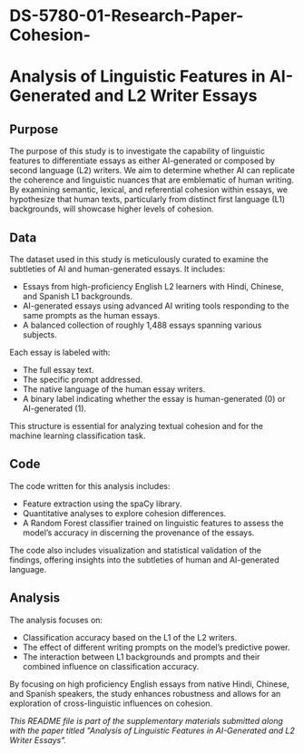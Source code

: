 # DS-5780-01-Research-Paper-Cohesion-
# Analysis of Linguistic Features in AI-Generated and L2 Writer Essays

## Purpose

The purpose of this study is to investigate the capability of linguistic features to differentiate essays as either AI-generated or composed by second language (L2) writers. We aim to determine whether AI can replicate the coherence and linguistic nuances that are emblematic of human writing. By examining semantic, lexical, and referential cohesion within essays, we hypothesize that human texts, particularly from distinct first language (L1) backgrounds, will showcase higher levels of cohesion.

## Data

The dataset used in this study is meticulously curated to examine the subtleties of AI and human-generated essays. It includes:

- Essays from high-proficiency English L2 learners with Hindi, Chinese, and Spanish L1 backgrounds.
- AI-generated essays using advanced AI writing tools responding to the same prompts as the human essays.
- A balanced collection of roughly 1,488 essays spanning various subjects.

Each essay is labeled with:

- The full essay text.
- The specific prompt addressed.
- The native language of the human essay writers.
- A binary label indicating whether the essay is human-generated (0) or AI-generated (1).

This structure is essential for analyzing textual cohesion and for the machine learning classification task.

## Code

The code written for this analysis includes:

- Feature extraction using the spaCy library.
- Quantitative analyses to explore cohesion differences.
- A Random Forest classifier trained on linguistic features to assess the model’s accuracy in discerning the provenance of the essays.

The code also includes visualization and statistical validation of the findings, offering insights into the subtleties of human and AI-generated language.

## Analysis

The analysis focuses on:

- Classification accuracy based on the L1 of the L2 writers.
- The effect of different writing prompts on the model’s predictive power.
- The interaction between L1 backgrounds and prompts and their combined influence on classification accuracy.

By focusing on high proficiency English essays from native Hindi, Chinese, and Spanish speakers, the study enhances robustness and allows for an exploration of cross-linguistic influences on cohesion.


*This README file is part of the supplementary materials submitted along with the paper titled "Analysis of Linguistic Features in AI-Generated and L2 Writer Essays".*
